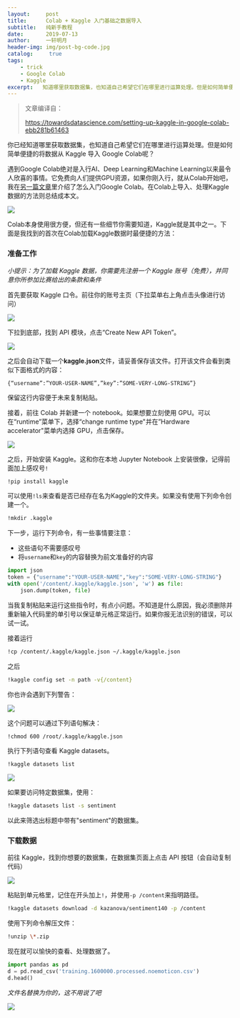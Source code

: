 ```yaml
---
layout:     post
title:      Colab + Kaggle 入门基础之数据导入
subtitle:   纯新手教程
date:       2019-07-13
author:     一轩明月
header-img: img/post-bg-code.jpg
catalog: 	 true
tags:
    - trick
    - Google Colab
    - Kaggle
excerpt:   知道哪里获取数据集，也知道自己希望它们在哪里进行运算处理。但是如何简单便捷的将数据从 Kaggle 导入 Google Colab呢？ 
---
```


> 文章编译自：
>
> https://towardsdatascience.com/setting-up-kaggle-in-google-colab-ebb281b61463

你已经知道哪里获取数据集，也知道自己希望它们在哪里进行运算处理。但是如何简单便捷的将数据从 Kaggle 导入 Google Colab呢？

遇到Google Colab绝对是入行AI、Deep Learning和Machine Learning以来最令人欣喜的事情。它免费向人们提供GPU资源，如果你刚入行，就从Colab开始吧，我在[另一篇文章](https://libertydream.github.io/2019/06/29/Google-Colab-入门/)里介绍了怎么入门Google Colab。在Colab上导入、处理Kaggle数据的方法则总结成本文。

![]( https://raw.githubusercontent.com/LibertyDream/diy_img_host/master/img/2019-07-13_run_in_rain.png)

Colab本身使用很方便，但还有一些细节你需要知道，Kaggle就是其中之一。下面是我找到的首次在Colab加载Kaggle数据时最便捷的方法：

### 准备工作

_小提示：为了加载 Kaggle 数据，你需要先注册一个 Kaggle 账号（免费），并同意你所参加比赛给出的条款和条件_

首先要获取 Kaggle 口令。前往你的账号主页（下拉菜单右上角点击头像进行访问）

![]( https://raw.githubusercontent.com/LibertyDream/diy_img_host/master/img/2019-07-13_Kaggle_account.png)

下拉到底部，找到 API 模块，点击“Create New API Token”。

![]( https://raw.githubusercontent.com/LibertyDream/diy_img_host/master/img/2019-07-13_create_new_token.png)

之后会自动下载一个**kaggle.json**文件，请妥善保存该文件。打开该文件会看到类似下面格式的内容：

```
{“username”:”YOUR-USER-NAME”,”key”:”SOME-VERY-LONG-STRING”}
```

保留这行内容便于未来复制粘贴。

接着，前往 Colab 并新建一个 notebook。如果想要立刻使用 GPU。可以在“runtime”菜单下，选择“change runtime type"并在”Hardware accelerator"菜单内选择 GPU，点击保存。

![]( https://raw.githubusercontent.com/LibertyDream/diy_img_host/master/img/20190715234741.png)

之后，开始安装 Kaggle。这和你在本地 Jupyter Notebook 上安装很像，记得前面加上感叹号`!`

```bash
!pip install kaggle
```

可以使用`!ls`来查看是否已经存在名为Kaggle的文件夹。如果没有使用下列命令创建一个。

```bash
!mkdir .kaggle
```

下一步，运行下列命令，有一些事情要注意：

* 这些语句不需要感叹号
* 将`username`和`key`的内容替换为前文准备好的内容

```python
import json
token = {"username":"YOUR-USER-NAME","key":"SOME-VERY-LONG-STRING"}
with open('/content/.kaggle/kaggle.json', 'w') as file:
    json.dump(token, file)
```

当我复制粘贴来运行这些指令时，有点小问题。不知道是什么原因，我必须删除并重新输入代码里的单引号以保证单元格正常运行。如果你报无法识别的错误，可以试一试。

接着运行

```bash
!cp /content/.kaggle/kaggle.json ~/.kaggle/kaggle.json
```

之后

```bash
!kaggle config set -n path -v{/content}
```

你也许会遇到下列警告：

![]( https://raw.githubusercontent.com/LibertyDream/diy_img_host/master/img/20190716000250.png)

这个问题可以通过下列语句解决：

```bash
!chmod 600 /root/.kaggle/kaggle.json
```

执行下列语句查看 Kaggle datasets。

```bash
!kaggle datasets list
```

![]( https://raw.githubusercontent.com/LibertyDream/diy_img_host/master/img/20190716000552.png)

如果要访问特定数据集，使用：

```bash
!kaggle datasets list -s sentiment
```

以此来筛选出标题中带有"sentiment"的数据集。

### 下载数据

前往 Kaggle，找到你想要的数据集，在数据集页面上点击 API 按钮（会自动复制代码）

![]( https://raw.githubusercontent.com/LibertyDream/diy_img_host/master/img/20190716001156.png)

粘贴到单元格里，记住在开头加上`!`，并使用`-p /content`来指明路径。

```bash
!kaggle datasets download -d kazanova/sentiment140 -p /content
```

使用下列命令解压文件：

```bash
!unzip \*.zip
```

现在就可以愉快的查看、处理数据了。

```python
import pandas as pd
d = pd.read_csv('training.1600000.processed.noemoticon.csv')
d.head()
```

_文件名替换为你的，这不用说了吧_

![]( https://raw.githubusercontent.com/LibertyDream/diy_img_host/master/img/20190716001945.png)

